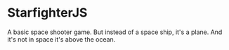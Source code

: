 # StarfighterJS
 A basic space shooter game. But instead of a space ship, it's a plane. And it's not in space it's above the ocean.
